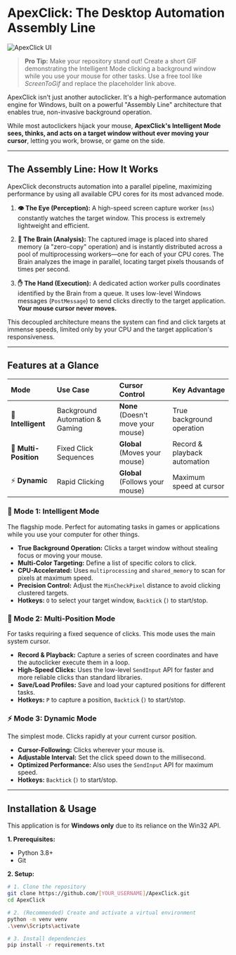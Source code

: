 # ApexClick: The Desktop Automation Assembly Line

![ApexClick UI](https-placeholder-for-your-gif-or-screenshot.png)

> **Pro Tip:** Make your repository stand out! Create a short GIF demonstrating the Intelligent Mode clicking a background window while you use your mouse for other tasks. Use a free tool like *ScreenToGif* and replace the placeholder link above.

ApexClick isn't just another autoclicker. It's a high-performance automation engine for Windows, built on a powerful "Assembly Line" architecture that enables true, non-invasive background operation.

While most autoclickers hijack your mouse, **ApexClick's Intelligent Mode sees, thinks, and acts on a target window without ever moving your cursor**, letting you work, browse, or game on the side.

---

## The Assembly Line: How It Works

ApexClick deconstructs automation into a parallel pipeline, maximizing performance by using all available CPU cores for its most advanced mode.

1.  **👁️ The Eye (Perception):** A high-speed screen capture worker (`mss`) constantly watches the target window. This process is extremely lightweight and efficient.

2.  **🧠 The Brain (Analysis):** The captured image is placed into shared memory (a "zero-copy" operation) and is instantly distributed across a pool of multiprocessing workers—one for each of your CPU cores. The Brain analyzes the image in parallel, locating target pixels thousands of times per second.

3.  **✋ The Hand (Execution):** A dedicated action worker pulls coordinates identified by the Brain from a queue. It uses low-level Windows messages (`PostMessage`) to send clicks directly to the target application. **Your mouse cursor never moves.**

This decoupled architecture means the system can find and click targets at immense speeds, limited only by your CPU and the target application's responsiveness.

---

## Features at a Glance

| Mode | Use Case | Cursor Control | Key Advantage |
| :--- | :--- | :--- | :--- |
| 🤖 **Intelligent** | Background Automation & Gaming | **None** (Doesn't move your mouse) | True background operation |
| 🎯 **Multi-Position** | Fixed Click Sequences | **Global** (Moves your mouse) | Record & playback automation |
| ⚡ **Dynamic** | Rapid Clicking | **Global** (Follows your mouse) | Maximum speed at cursor |

### 🤖 Mode 1: Intelligent Mode

The flagship mode. Perfect for automating tasks in games or applications while you use your computer for other things.

*   **True Background Operation:** Clicks a target window without stealing focus or moving your mouse.
*   **Multi-Color Targeting:** Define a list of specific colors to click.
*   **CPU-Accelerated:** Uses `multiprocessing` and `shared_memory` to scan for pixels at maximum speed.
*   **Precision Control:** Adjust the `MinCheckPixel` distance to avoid clicking clustered targets.
*   **Hotkeys:** `O` to select your target window, `Backtick` (`)` to start/stop.

### 🎯 Mode 2: Multi-Position Mode

For tasks requiring a fixed sequence of clicks. This mode uses the main system cursor.

*   **Record & Playback:** Capture a series of screen coordinates and have the autoclicker execute them in a loop.
*   **High-Speed Clicks:** Uses the low-level `SendInput` API for faster and more reliable clicks than standard libraries.
*   **Save/Load Profiles:** Save and load your captured positions for different tasks.
*   **Hotkeys:** `P` to capture a position, `Backtick` (`)` to start/stop.

### ⚡ Mode 3: Dynamic Mode

The simplest mode. Clicks rapidly at your current cursor position.

*   **Cursor-Following:** Clicks wherever your mouse is.
*   **Adjustable Interval:** Set the click speed down to the millisecond.
*   **Optimized Performance:** Also uses the `SendInput` API for maximum speed.
*   **Hotkeys:** `Backtick` (`)` to start/stop.

---

## Installation & Usage

This application is for **Windows only** due to its reliance on the Win32 API.

**1. Prerequisites:**
*   Python 3.8+
*   Git

**2. Setup:**
```bash
# 1. Clone the repository
git clone https://github.com/[YOUR_USERNAME]/ApexClick.git
cd ApexClick

# 2. (Recommended) Create and activate a virtual environment
python -m venv venv
.\venv\Scripts\activate

# 3. Install dependencies
pip install -r requirements.txt

